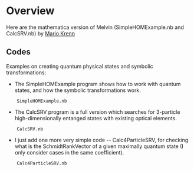 # Overview

Here are the mathematica version of Melvin (SimpleHOMExample.nb and CalcSRV.nb) by [Mario Krenn](https://mariokrenn.wordpress.com/)

## Codes

Examples on creating quantum physical states and symbolic transformations:

* The SimpleHOMExample program shows how to work with quantum states, and how the symbolic transformations work.
```
    SimpleHOMExample.nb 
```
* The CalcSRV program is a full version which searches for 3-particle high-dimensionally entanged states with existing optical elements.	
```
    CalcSRV.nb
```

* I just add one more very simple code -- Calc4ParticleSRV, for checking what is the SchmidtRankVector of a given maximally quantum state (I only consider cases in the same coefficient). 
```
    Calc4ParticleSRV.nb
```
 
 
